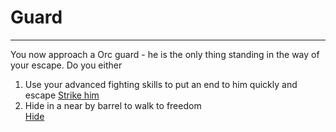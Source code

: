 # Guard 
---
You now approach a Orc guard - he is the only thing standing in the way of your escape. 
Do you either 

1. Use your advanced fighting skills to put an end to him quickly and escape 
[Strike him](death.md)
2.  Hide in a near by barrel to walk to freedom   
[Hide](escapesm.md)



